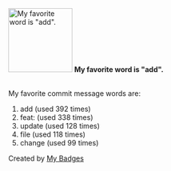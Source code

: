 <img src="https://my-badges.github.io/my-badges/favorite-word.png" alt="My favorite word is &quot;add&quot;." title="My favorite word is &quot;add&quot;." width="128">
<strong>My favorite word is &quot;add&quot;.</strong>
<br><br>

My favorite commit message words are:

1. add (used 392 times)
2. feat: (used 338 times)
3. update (used 128 times)
4. file (used 118 times)
5. change (used 99 times)


Created by <a href="https://github.com/my-badges/my-badges">My Badges</a>